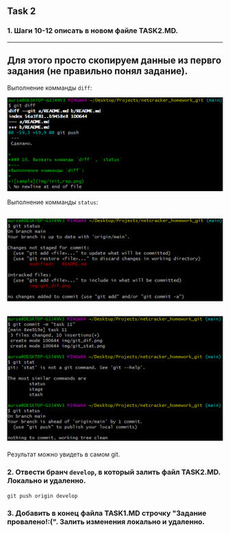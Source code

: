 ## Task 2
### 1. Шаги 10-12 описать в новом файле TASK2.MD.
---
Для этого просто скопируем данные из первго задания (не правильно понял задание).
---
Выполнение комманды `diff`:

![sample](img/git_dif.png)

Выполнение комманды `status`:

![sample](img/git_stat.png)
---
![sample](img/git_stat_after_commit.png)
---
Результат можно увидеть в самом git.
### 2. Отвести бранч `develop`, в который залить файл TASK2.MD. Локально и удаленно.
```git push origin develop```
### 3. Добавить в конец файла TASK1.MD строчку "Задание провалено!:(". Залить изменения локально и удаленно.